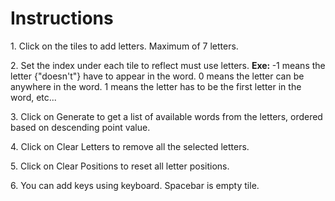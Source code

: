 <h1>
  Instructions
</h1>
<p>
  1. Click on the tiles to add letters. Maximum of 7 letters.
</p>
<p>
  2. Set the index under each tile to reflect must use letters.
  <b> Exe: </b> -1 means the letter {"doesn't"} have to appear in the word.
  0 means the letter can be anywhere in the word.
  1 means the letter has to be the first letter in the word, etc...
</p>
<p>
  3. Click on Generate to get a list of available words from the letters, ordered based on descending point value.
</p>
<p>
  4. Click on Clear Letters to remove all the selected letters.
</p>
<p>
  5. Click on Clear Positions to reset all letter positions.
</p>
<p>
  6. You can add keys using keyboard.  Spacebar is empty tile.
</p>
